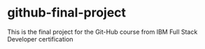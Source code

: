 # github-final-project
This is the final project for the Git-Hub course from IBM Full Stack Developer certification
